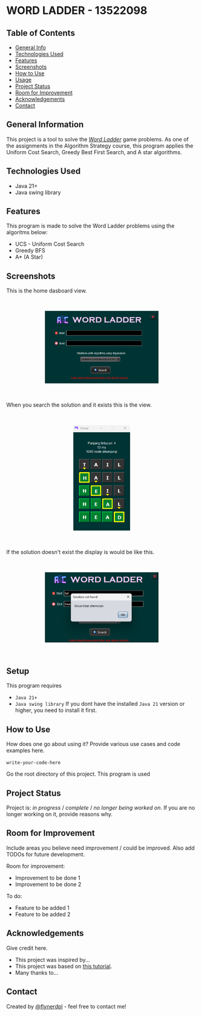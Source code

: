 # WORD LADDER - 13522098

## Table of Contents
* [General Info](#general-information)
* [Technologies Used](#technologies-used)
* [Features](#features)
* [Screenshots](#screenshots)
* [How to Use](#setup)
* [Usage](#how-to-use)
* [Project Status](#project-status)
* [Room for Improvement](#room-for-improvement)
* [Acknowledgements](#acknowledgements)
* [Contact](#contact)
<!-- * [License](#license) -->


## General Information
This project is a tool to solve the [_Word Ladder_](https://wordwormdormdork.com/) game problems.
As one of the assignments in the Algorithm Strategy course, this program applies the Uniform Cost Search, Greedy Best First Search, and A star algorithms.


## Technologies Used
- Java 21+
- Java swing library


## Features
This program is made to solve the Word Ladder problems using the algoritms below:
- UCS - Uniform Cost Search
- Greedy BFS
- A* (A Star)


## Screenshots
This is the home dasboard view.

<br>
<p align="center">
<img src="./home.png" alt="Preview" width="300"/>
</p>
<br>

When you search the solution and it exists this is the view.

<br>
<p align="center">
<img src="./solution.png" alt="Preview" width="150"/>
</p>
<br>

If the solution doesn't exist the display is would be like this.

<br>
<p align="center">
<img src="./notfound.png" alt="Preview" width="300"/>
</p>
<br>


## Setup
This program requires
- ```Java 21+```
- ```Java swing library``` 
If you dont have the installed ```Java 21``` version or higher, you need to install it first. 


## How to Use
How does one go about using it?
Provide various use cases and code examples here.

`write-your-code-here`

Go the root directory of this project.
This program is used 


## Project Status
Project is: _in progress_ / _complete_ / _no longer being worked on_. If you are no longer working on it, provide reasons why.


## Room for Improvement
Include areas you believe need improvement / could be improved. Also add TODOs for future development.

Room for improvement:
- Improvement to be done 1
- Improvement to be done 2

To do:
- Feature to be added 1
- Feature to be added 2


## Acknowledgements
Give credit here.
- This project was inspired by...
- This project was based on [this tutorial](https://www.example.com).
- Many thanks to...


## Contact
Created by [@flynerdpl](https://www.flynerd.pl/) - feel free to contact me!


<!-- Optional -->
<!-- ## License -->
<!-- This project is open source and available under the [... License](). -->

<!-- You don't have to include all sections - just the one's relevant to your project -->